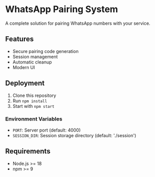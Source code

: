 # WhatsApp Pairing System

A complete solution for pairing WhatsApp numbers with your service.

## Features
- Secure pairing code generation
- Session management
- Automatic cleanup
- Modern UI

## Deployment

1. Clone this repository
2. Run `npm install`
3. Start with `npm start`

### Environment Variables
- `PORT`: Server port (default: 4000)
- `SESSION_DIR`: Session storage directory (default: './session')

## Requirements
- Node.js >= 18
- npm >= 9
